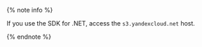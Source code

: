 {% note info %}

If you use the SDK for .NET, access the `s3.yandexcloud.net` host.

{% endnote %}

